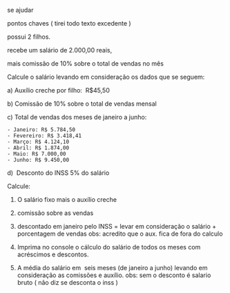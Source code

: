 


se ajudar


pontos chaves ( tirei todo texto excedente )


possui 2 filhos.

recebe um salário de 2.000,00 reais,

mais comissão de 10% sobre o total de vendas no mês  

Calcule o salário levando em consideração os dados que se seguem:

a) Auxílio creche por filho:  R$45,50

b) Comissão de 10% sobre o total de vendas mensal

c) Total de vendas dos meses de janeiro a junho:

    - Janeiro: R$ 5.784,50
    - Fevereiro: R$ 3.418,41
    - Março: R$ 4.124,10
    - Abril: R$ 1.874,00
    - Maio: R$ 7.000,00
    - Junho: R$ 9.450,00

d)  Desconto do INSS 5% do salário

Calcule:
1) O salário fixo mais o auxílio creche

2)  comissão sobre as vendas

3) descontado em janeiro pelo INSS = levar em consideração o salário + porcentagem de vendas 
   obs: acredito que o aux. fica de fora do calculo

4) Imprima no console o cálculo do salário de todos os meses com acréscimos e descontos.

5) A média do salário em  seis meses (de janeiro a junho)
 levando em consideração as comissões e auxílio. 
 obs: sem o desconto é salario bruto ( não diz se desconta o inss )
  
